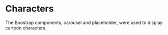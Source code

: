 # Characters

The Boostrap components, carousel and placeholder, were used to display cartoon characters.
